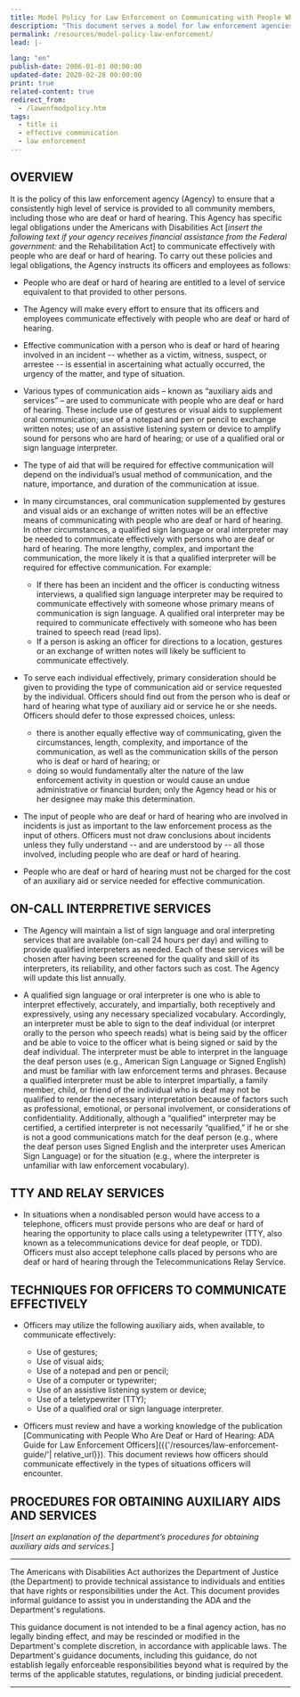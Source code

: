 ```yaml
---
title: Model Policy for Law Enforcement on Communicating with People Who are Deaf or Hard of Hearing
description: "This document serves a model for law enforcement agencies when adopting a policy on effective communication with people who are deaf or hard of hearing."
permalink: /resources/model-policy-law-enforcement/
lead: |-

lang: "en"
publish-date: 2006-01-01 00:00:00
updated-date: 2020-02-28 00:00:00
print: true
related-content: true
redirect_from:
  - /lawenfmodpolicy.htm
tags:
  - title ii
  - effective communication
  - law enforcement
---
```

## OVERVIEW

It is the policy of this law enforcement agency (Agency) to ensure that a consistently high level of service is provided to all community members, including those who are deaf or hard of hearing.  This Agency has specific legal obligations under the Americans with Disabilities Act [*insert the following text if your agency receives financial assistance from the Federal government:*  and the Rehabilitation Act] to communicate effectively with people who are deaf or hard of hearing.  To carry out these policies and legal obligations, the Agency instructs its officers and employees as follows:

- People who are deaf or hard of hearing are entitled to a level of service equivalent to that provided to other persons.
- The Agency will make every effort to ensure that its officers and employees communicate effectively with people who are deaf or hard of hearing.
- Effective communication with a person who is deaf or hard of hearing involved in an incident -- whether as a victim, witness, suspect, or arrestee -- is essential in ascertaining what actually occurred, the urgency of the matter, and type of situation.
- Various types of communication aids – known as “auxiliary aids and services” –  are used to communicate with people who are deaf or hard of hearing.  These include use of gestures or visual aids to supplement oral communication; use of a notepad and pen or pencil to exchange written notes; use of an assistive listening system or device to amplify sound for persons who are hard of hearing; or use of a qualified oral or sign language interpreter.
- The type of aid that will be required for effective communication will depend on the individual’s usual method of communication, and the nature, importance, and duration of the communication at issue.
- In many circumstances, oral communication supplemented by gestures and visual aids or an exchange of written notes will be an effective means of communicating with people who are deaf or hard of hearing.  In other circumstances, a qualified sign language or oral interpreter may be needed to communicate effectively with persons who are deaf or hard of hearing.  The more lengthy, complex, and important the communication, the more likely it is that a qualified interpreter will be required for effective communication.  For example:

  - If there has been an incident and the officer is conducting witness interviews, a qualified sign language interpreter may be required to communicate effectively with someone whose primary means of communication is sign language.  A qualified oral interpreter may be required to communicate effectively with someone who has been trained to speech read (read lips).
  - If a person is asking an officer for directions to a location, gestures or an exchange of written notes will likely be sufficient to communicate effectively.

- To serve each individual effectively, primary consideration should be given to providing the type of communication aid or service requested by the individual.  Officers should find out from the person who is deaf or hard of hearing what type of auxiliary aid or service he or she needs.  Officers should defer to those expressed choices, unless:

  - there is another equally effective way of communicating, given the circumstances, length, complexity, and importance of the communication, as well as the communication skills of the person who is deaf or hard of hearing; or
  - doing so would fundamentally alter the nature of the law enforcement activity in question or would cause an undue administrative or financial burden; only the Agency head or his or her designee may make this determination.

- The input of people who are deaf or hard of hearing who are involved in incidents is just as important to the law enforcement process as the input of others.  Officers must not draw conclusions about incidents unless they fully understand -- and are understood by -- all those involved, including people who are deaf or hard of hearing.

- People who are deaf or hard of hearing must not be charged for the cost of an auxiliary aid or service needed for effective communication.

## ON-CALL INTERPRETIVE SERVICES

- The Agency will maintain a list of sign language and oral interpreting services that are available (on-call 24 hours per day) and willing to provide qualified interpreters as needed.  Each of these services will be chosen after having been screened for the quality and skill of its interpreters, its reliability, and other factors such as cost.  The Agency will update this list annually.

- A qualified sign language or oral interpreter is one who is able to interpret effectively, accurately, and impartially, both receptively and expressively, using any necessary specialized vocabulary.  Accordingly, an interpreter must be able to sign to the deaf individual (or interpret orally to the person who speech reads) what is being said by the officer and be able to voice to the officer what is being signed or said by the deaf individual.  The interpreter must be able to interpret in the language the deaf person uses (e.g., American Sign Language or Signed English) and must be familiar with law enforcement terms and phrases.  Because a qualified interpreter must be able to interpret impartially, a family member, child, or friend of the individual who is deaf may not be qualified to render the necessary interpretation because of factors such as professional, emotional, or personal involvement, or considerations of confidentiality.  Additionally, although a “qualified” interpreter may be certified, a certified interpreter is not necessarily “qualified,” if he or she is not a good communications match for the deaf person (e.g., where the deaf person uses Signed English and the interpreter uses American Sign Language) or for the situation (e.g., where the interpreter is unfamiliar with law enforcement vocabulary).

## TTY AND RELAY SERVICES

- In situations when a nondisabled person would have access to a telephone, officers must provide persons who are deaf or hard of hearing the opportunity to place calls using a teletypewriter (TTY, also known as a telecommunications device for deaf people, or TDD).  Officers must also accept telephone calls placed by persons who are deaf or hard of hearing through the Telecommunications Relay Service.

## TECHNIQUES FOR OFFICERS TO COMMUNICATE EFFECTIVELY

- Officers may utilize the following auxiliary aids, when available, to communicate effectively:

  - Use of gestures;
  - Use of visual aids;
  - Use of a notepad and pen or pencil;
  - Use of a computer or typewriter;
  - Use of an assistive listening system or device;
  - Use of a teletypewriter (TTY);
  - Use of a qualified oral or sign language interpreter.

- Officers must review and have a working knowledge of the publication [Communicating with People Who Are Deaf or Hard of Hearing:  ADA Guide for Law Enforcement Officers]({{'/resources/law-enforcement-guide/'| relative_url}}).  This document reviews how officers should communicate effectively in the types of situations officers will encounter.

## PROCEDURES FOR OBTAINING AUXILIARY AIDS AND SERVICES

[*Insert an explanation of the department’s procedures for obtaining auxiliary aids and services.*]

<hr>
The Americans with Disabilities Act authorizes the Department of Justice (the Department) to provide technical assistance to individuals and entities that have rights or responsibilities under the Act. This document provides informal guidance to assist you in understanding the ADA and the Department's regulations.

This guidance document is not intended to be a final agency action, has no legally binding effect, and may be rescinded or modified in the Department's complete discretion, in accordance with applicable laws. The Department's guidance documents, including this guidance, do not establish legally enforceable responsibilities beyond what is required by the terms of the applicable statutes, regulations, or binding judicial precedent.
<hr>